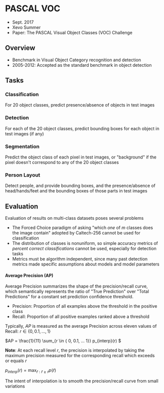 # PASCAL VOC

- Sept. 2017
- Xevo Summer
- Paper: The PASCAL Visual Object Classes (VOC) Challenge

## Overview

- Benchmark in Visual Object Category recognition and detection
- 2005-2012: Accepted as the standard benchmark in object detection

## Tasks

### Classification

For 20 object classes, predict presence/absence of objects in test images

### Detection
For each of the 20 object classes, predict bounding boxes for each object in test images (if any)

### Segmentation
Predict the object class of each pixel in test images, or "background" if the pixel doesn't correspond to any of the 20 object classes

### Person Layout 
Detect people, and provide bounding boxes, and the presence/absence of head/hands/feet and the bounding boxes of those parts in test images

## Evaluation
Evaluation of results on multi-class datasets poses several problems

- The Forced Choice paradigm of asking "which *one* of $m$ classes does the image contain" adopted by Caltech-256 cannot be used for classification
- The distribution of classes is nonuniform, so simple accuracy metrics of *percent correct classifications* cannot be used, especially for detection tasks
- Metrics must be algorithm independent, since many past detection metrics made specific assumptions about models and model parameters

#### Average Precision (AP)

Average Precision summarizes the shape of the precision/recall curve, which semantically represents the ratio of "True Prediction" over "Total Predictions" for a constant set prediction confidence threshold. 

- Precision: Proportion of all examples above the threshold in the positive class
- Recall: Proportion of all positive examples ranked above a threshold

Typically, $AP$ is measured as the average Precision across eleven values of Recall: $r  \in \{0, 0.1, ..., 1 \}$

$AP = \frac{1}{11} \sum_{r \in \{ 0, 0.1, ... 1\}} p_{interp}(r) $

**Note**: At each recall level $r$, the precision is interpolated by taking the maximum precision measured for the corresponding recall which exceeds or equals $r$

$p_{interp}(r) = \max_{\tilde{r}: \tilde{r} \geq r} p(\tilde{r})$

The intent of interpolation is to smooth the precision/recall curve from small variations 
